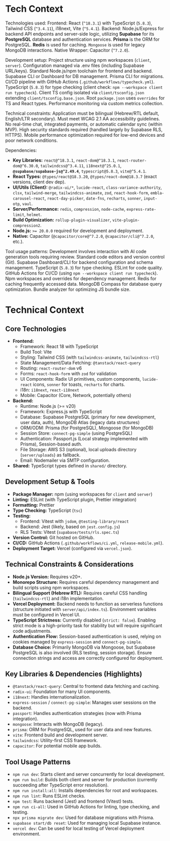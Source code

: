 # Tech Context

Technologies used: Frontend: React (`^18.3.1`) with TypeScript (`5.8.3`), Tailwind CSS (`^3.4.11`), i18next, Vite (`^5.4.1`). Backend: Node.js/Express for backend API endpoints and server-side logic, utilizing **Supabase** for its **PostgreSQL** database and authentication services. **Prisma** is the ORM for PostgreSQL. **Redis** is used for caching. `Mongoose` is used for legacy MongoDB interactions. Native Wrapper: Capacitor (`^7.2.0`).

Development setup: Project structure using npm workspaces (`client`, `server`). Configuration managed via .env files (including Supabase URL/keys). Standard Node.js/npm toolchain for frontend and backend. Supabase CLI or Dashboard for DB management. Prisma CLI for migrations. CI/CD pipeline with GitHub Actions (`.github/workflows/typecheck.yml`). TypeScript (`5.8.3`) for type checking (client check: `npm --workspace client run typecheck`). Client TS config isolated via `client/tsconfig.json` extending `client/tsconfig.base.json`. Root `package.json` uses `overrides` for TS and React types. Performance monitoring via custom metrics collection.

Technical constraints: Application must be bilingual (Hebrew/RTL default, English/LTR secondary). Must meet WCAG 2.1 AA accessibility guidelines. No real-time chat, integrated payments, or automatic calendar sync (within MVP). High security standards required (handled largely by Supabase RLS, HTTPS). Mobile performance optimization required for low-end devices and poor network conditions.

Dependencies:
- **Key Libraries:** `react@^18.3.1`, `react-dom@^18.3.1`, `react-router-dom@^6.30.0`, `tailwindcss@^3.4.11`, `i18next@^25.0.1`, **`@supabase/supabase-js@^2.49.4`**, `typescript@5.8.3`, `vite@^5.4.1`.
- **React Types:** `@types/react@18.3.20`, `@types/react-dom@18.3.7` (exact versions, client dev dep).
- **UI/Utils (Client):** `@radix-ui/*`, `lucide-react`, `class-variance-authority`, `clsx`, `tailwind-merge`, `tailwindcss-animate`, `zod`, `react-hook-form`, `embla-carousel-react`, `react-day-picker`, `date-fns`, `recharts`, `sonner`, `input-otp`, `vaul`.
- **Server/Performance:** `redis`, `compression`, `node-cache`, `express-rate-limit`, `helmet`.
- **Build Optimization:** `rollup-plugin-visualizer`, `vite-plugin-compression2`.
- **Node.js:** `>= 20.0.0` required for development and deployment.
- **Native:** Capacitor (`@capacitor/core@^7.2.0`, `@capacitor/cli@^7.2.0`, etc.).

Tool usage patterns: Development involves interaction with AI code generation tools requiring review. Standard code editors and version control (Git). Supabase Dashboard/CLI for backend configuration and schema management. TypeScript (`5.8.3`) for type checking. ESLint for code quality. GitHub Actions for CI/CD (using `npm --workspace client run typecheck`). Npm workspaces and overrides for dependency management. Redis for caching frequently accessed data. MongoDB Compass for database query optimization. Bundle analyzer for optimizing JS bundle size.

# Technical Context

## Core Technologies

*   **Frontend:**
    *   Framework: React 18 with TypeScript
    *   Build Tool: Vite
    *   Styling: Tailwind CSS (with `tailwindcss-animate`, `tailwindcss-rtl`)
    *   State Management/Data Fetching: `@tanstack/react-query`
    *   Routing: `react-router-dom` v6
    *   Forms: `react-hook-form` with `zod` for validation
    *   UI Components: Radix UI primitives, custom components, `lucide-react` icons, `sonner` for toasts, `recharts` for charts.
    *   i18n: `i18next`, `react-i18next`
    *   Mobile: Capacitor (Core, Network, potentially others)
*   **Backend:**
    *   Runtime: Node.js (>= v20)
    *   Framework: Express.js with TypeScript
    *   Database: Supabase PostgreSQL (primary for new development, user data, auth), MongoDB Atlas (legacy data structures)
    *   ORM/ODM: Prisma (for PostgreSQL), Mongoose (for MongoDB)
    *   Session Store: `connect-pg-simple` (using PostgreSQL)
    *   Authentication: Passport.js (Local strategy implemented with Prisma), Session-based auth.
    *   File Storage: AWS S3 (optional), local uploads directory (`server/uploads`) as fallback.
    *   Email: Nodemailer via SMTP configuration.
*   **Shared:** TypeScript types defined in `shared/` directory.

## Development Setup & Tools

*   **Package Manager:** npm (using workspaces for `client` and `server`)
*   **Linting:** ESLint (with TypeScript plugin, Prettier integration)
*   **Formatting:** Prettier
*   **Type Checking:** TypeScript (`tsc`)
*   **Testing:**
    *   Frontend: Vitest with `jsdom`, `@testing-library/react`
    *   Backend: Jest (likely, based on `jest.config.js`)
    *   RLS Tests: Vitest (`supabase/tests/rls.spec.ts`)
*   **Version Control:** Git hosted on GitHub.
*   **CI/CD:** GitHub Actions (`.github/workflows/ci.yml`, `release-mobile.yml`).
*   **Deployment Target:** Vercel (configured via `vercel.json`).

## Technical Constraints & Considerations

*   **Node.js Version:** Requires v20+.
*   **Monorepo Structure:** Requires careful dependency management and build scripts using npm workspaces.
*   **Bilingual Support (Hebrew RTL):** Requires careful CSS handling (`tailwindcss-rtl`) and i18n implementation.
*   **Vercel Deployment:** Backend needs to function as serverless functions (structure initiated with `server/api/index.ts`). Environment variables must be configured in Vercel UI.
*   **TypeScript Strictness:** Currently disabled (`strict: false`). Enabling strict mode is a high-priority task for stability but will require significant code adjustments.
*   **Authentication Flow:** Session-based authentication is used, relying on cookies managed by `express-session` and `connect-pg-simple`.
*   **Database Choice:** Primarily MongoDB via Mongoose, but Supabase PostgreSQL is also involved (RLS testing, session storage). Ensure connection strings and access are correctly configured for deployment.

## Key Libraries & Dependencies (Highlights)

*   `@tanstack/react-query`: Central to frontend data fetching and caching.
*   `radix-ui`: Foundation for many UI components.
*   `i18next`: Handles internationalization.
*   `express-session` / `connect-pg-simple`: Manages user sessions on the backend.
*   `passport`: Handles authentication strategies (now with Prisma integration).
*   `mongoose`: Interacts with MongoDB (legacy).
*   `prisma`: ORM for PostgreSQL, used for user data and new features.
*   `vite`: Frontend build and development server.
*   `tailwindcss`: Utility-first CSS framework.
*   `capacitor`: For potential mobile app builds.

## Tool Usage Patterns

*   `npm run dev`: Starts client and server concurrently for local development.
*   `npm run build`: Builds both client and server for production (currently succeeding after TypeScript error resolution).
*   `npm run install:all`: Installs dependencies for root and workspaces.
*   `npm run lint`: Runs ESLint checks.
*   `npm test`: Runs backend (Jest) and frontend (Vitest) tests.
*   `npm run ci-all`: Used in GitHub Actions for linting, type checking, and testing.
*   `npx prisma migrate dev`: Used for database migrations with Prisma.
*   `supabase start/db reset`: Used for managing local Supabase instance.
*   `vercel dev`: Can be used for local testing of Vercel deployment environment.
